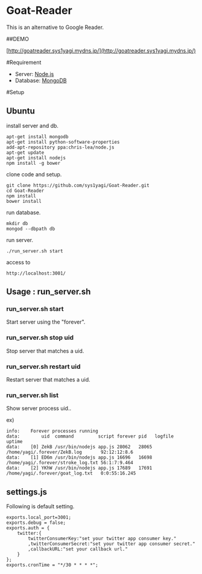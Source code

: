 Goat-Reader
===========

This is an alternative to Google Reader.

##DEMO

[http://goatreader.sys1yagi.mydns.jp/](http://goatreader.sys1yagi.mydns.jp/)

#Requirement

* Server: [Node.js](http://nodejs.org/)
* Database: [MongoDB](http://www.mongodb.org/)


#Setup

## Ubuntu

install server and db.

```
apt-get install mongodb
apt-get install python-software-properties
add-apt-repository ppa:chris-lea/node.js
apt-get update
apt-get install nodejs
npm install -g bower
```

clone code and setup.

```
git clone https://github.com/sys1yagi/Goat-Reader.git
cd Goat-Reader
npm install
bower install
```

run database.

```
mkdir db
mongod --dbpath db
```

run server.

```
./run_server.sh start
```

access to

```
http://localhost:3001/
```

## Usage : run_server.sh

### run_server.sh start

Start server using the "forever".

### run_server.sh stop uid

Stop server that matches a uid.

### run_server.sh restart uid

Restart server that matches a uid.

### run_server.sh list

Show server process uid..

ex)

```
info:    Forever processes running
data:        uid  command         script forever pid   logfile                            uptime        
data:    [0] ZekB /usr/bin/nodejs app.js 28062   28065 /home/yagi/.forever/ZekB.log       92:12:12:8.6  
data:    [1] ED6m /usr/bin/nodejs app.js 16696   16698 /home/yagi/.forever/stroke_log.txt 56:1:7:9.464  
data:    [2] YKhW /usr/bin/nodejs app.js 17689   17691 /home/yagi/.forever/goat_log.txt   0:0:55:16.245 
```


## settings.js

Following is default setting.

```
exports.local_port=3001;
exports.debug = false;
exports.auth = {
    twitter:{
        twitterConsumerKey:"set your twitter app consumer key."
        ,twitterConsumerSecret:"set your twitter app consumer secret."
        ,callbackURL:"set your callback url."
    }
};
exports.cronTime = "*/30 * * * *";
```









